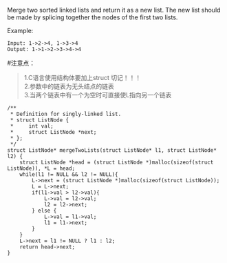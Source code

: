 Merge two sorted linked lists and return it as a new list. The new list should be made by splicing together the nodes of the first two lists.

Example:
	
	Input: 1->2->4, 1->3->4
	Output: 1->1->2->3->4->4

#注意点：
>1.C语言使用结构体要加上struct 切记！！！  
>2.参数中的链表为无头结点的链表  
>3.当两个链表中有一个为空时可直接使L指向另一个链表
	
	/**
	 * Definition for singly-linked list.
	 * struct ListNode {
	 *     int val;
	 *     struct ListNode *next;
	 * };
	 */
	struct ListNode* mergeTwoLists(struct ListNode* l1, struct ListNode* l2) {
	    struct ListNode *head = (struct ListNode *)malloc(sizeof(struct ListNode)), *L = head;
	    while(l1 != NULL && l2 != NULL){
	        L->next = (struct ListNode *)malloc(sizeof(struct ListNode));
	        L = L->next;
	        if(l1->val > l2->val){
	            L->val = l2->val;
	            l2 = l2->next;
	        } else {
	            L->val = l1->val;
	            l1 = l1->next;
	        }
	    }
	    L->next = l1 != NULL ? l1 : l2;
	    return head->next;
	}